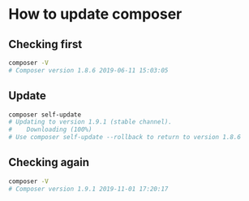 # How to update composer

## Checking first

```bash
composer -V
# Composer version 1.8.6 2019-06-11 15:03:05
```

## Update

```bash
composer self-update
# Updating to version 1.9.1 (stable channel).
#    Downloading (100%)
# Use composer self-update --rollback to return to version 1.8.6
```

## Checking again

```bash
composer -V
# Composer version 1.9.1 2019-11-01 17:20:17
```
